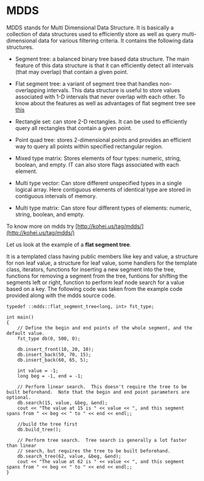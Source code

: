 # MDDS

MDDS stands for Multi Dimensional Data Structure. It is basically a collection of data structures used to efficiently store as well as query multi-dimensional data for various filtering criteria. It contains the following data structures.

* Segment tree:  a balanced binary tree based data structure. The main feature of this data structure is that it can efficiently detect all intervals (that may overlap) that contain a given point.

* Flat segment tree: a variant of segment tree that handles non-overlapping intervals. This data structure is useful to store values associated with 1-D intervals that never overlap with each other. To know about the features as well as advantages of flat segment tree see [this](http://kohei.us/2010/02/20/increasing-calcs-row-limit-to-1-million/)

* Rectangle set: can store 2-D rectangles. It can be used to efficiently query all rectangles that contain a given point.

* Point quad tree: stores 2-dimensional points and provides an efficient way to query all points within specified rectangular region.

* Mixed type matrix: Stores elements of four types: numeric, string, boolean, and empty. IT can also store flags associated with each element.

* Multi type vector: Can store different unspecified types in a single logical array. Here contiguous elements of identical type are stored in contiguous intervals of memory.

* Multi type matrix: Can store four different types of elements: numeric, string, boolean, and empty.

To know more on mdds try [http://kohei.us/tag/mdds/](http://kohei.us/tag/mdds/)

Let us look at the example of a **flat segment tree**.

It is a templated class having public members like key and value, a structure for non leaf value, a structure for leaf value, some handlers for the template class, iterators, functions for inserting a new segment into the tree, functions for removing a segment from the tree, funtions for shifting the segments left or right, function to perform leaf node search for a value based on a key. The following code was taken from the example code provided along with the mdds source code.
```
typedef ::mdds::flat_segment_tree<long, int> fst_type;

int main() 
{ 
    // Define the begin and end points of the whole segment, and the default value. 
    fst_type db(0, 500, 0); 
    
    db.insert_front(10, 20, 10); 
    db.insert_back(50, 70, 15); 
    db.insert_back(60, 65, 5); 

    int value = -1; 
    long beg = -1, end = -1; 

    // Perform linear search.  This doesn't require the tree to be built beforehand.  Note that the begin and end point parameters are optional. 
    db.search(15, value, &beg, &end); 
    cout << "The value at 15 is " << value << ", and this segment spans from " << beg << " to " << end << endl;; 

    //build the tree first
    db.build_tree(); 

    // Perform tree search.  Tree search is generally a lot faster than linear 
    // search, but requires the tree to be built beforehand. 
    db.search_tree(62, value, &beg, &end); 
    cout << "The value at 62 is " << value << ", and this segment spans from " << beg << " to " << end << endl;; 
}
```